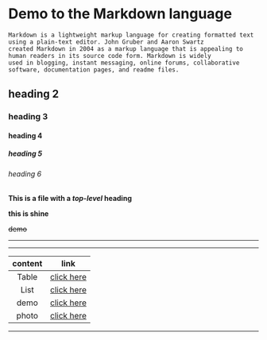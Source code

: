 # Demo to the Markdown language

```
Markdown is a lightweight markup language for creating formatted text using a plain-text editor. John Gruber and Aaron Swartz 
created Markdown in 2004 as a markup language that is appealing to human readers in its source code form. Markdown is widely 
used in blogging, instant messaging, online forums, collaborative software, documentation pages, and readme files.
```

## heading 2

### heading 3 

#### heading 4

##### heading 5

###### heading 6

**This is a file with a *top-level* heading**

__this is shine__  

~~demo~~

---
___


|content|link|
|:-------:|:----:|
|Table|[click here](./table.md)|
|List|[click here](./orderlist.md)|
|demo|[click here](./demo.md)|
|photo|[click here](./Photo.md)|


___






